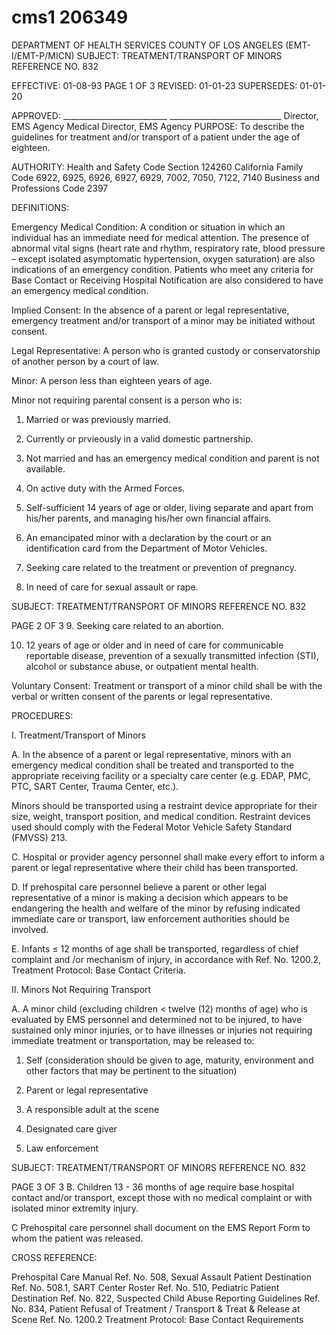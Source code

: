 # cms1 206349

DEPARTMENT OF HEALTH SERVICES 
COUNTY OF LOS ANGELES 
(EMT-I/EMT-P/MICN) 
SUBJECT: TREATMENT/TRANSPORT OF MINORS REFERENCE NO. 832 
 
EFFECTIVE: 01-08-93 PAGE 1 OF 3 
REVISED: 01-01-23 
SUPERSEDES: 01-01-20 
 
 
APPROVED: __________________________ ____________________________ 
       Director, EMS Agency     Medical Director, EMS Agency 
PURPOSE: To describe the guidelines for treatment and/or transport of a patient under the 
age of eighteen. 
 
AUTHORITY: Health and Safety Code Section 124260 
 California Family Code 6922, 6925, 6926, 6927, 6929, 7002, 7050, 7122, 7140 
 Business and Professions Code 2397 
 
DEFINITIONS: 
 
Emergency Medical Condition: A condition or situation in which an individual has an 
immediate need for medical attention. The presence of abnormal vital signs (heart rate and 
rhythm, respiratory rate, blood pressure – except isolated asymptomatic hypertension, oxygen 
saturation) are also indications of an emergency condition. Patients who meet any criteria for 
Base Contact or Receiving Hospital Notification are also considered to have an emergency 
medical condition. 
 
Implied Consent: In the absence of a parent or legal representative, emergency treatment 
and/or transport of a minor may be initiated without consent. 
 
Legal Representative: A person who is granted custody or conservatorship of another person 
by a court of law. 
 
Minor: A person less than eighteen years of age. 
 
Minor not requiring parental consent is a person who is: 
 
1. Married or was previously married. 
 
2. Currently or prvieously in a valid domestic partnership. 
 
3. Not married and has an emergency medical condition and parent is not available. 
 
4. On active duty with the Armed Forces. 
 
5. Self-sufficient 14 years of age or older, living separate and apart from his/her 
parents, and managing his/her own financial affairs. 
 
6. An emancipated minor with a declaration by the court or an identification card 
from the Department of Motor Vehicles. 
 
7. Seeking care related to the treatment or prevention of pregnancy. 
 
8. In need of care for sexual assault or rape. 
 

SUBJECT: TREATMENT/TRANSPORT OF MINORS REFERENCE NO. 832 
 
 
 
 PAGE 2 OF 3 
9. Seeking care related to an abortion. 
 
10. 12 years of age or older and in need of care for communicable reportable 
disease, prevention of a sexually transmitted infection (STI), alcohol or substance 
abuse, or outpatient mental health. 
 
Voluntary Consent: Treatment or transport of a minor child shall be with the verbal or written 
consent of the parents or legal representative. 
 
PROCEDURES: 
 
I. Treatment/Transport of Minors 
 
A. In the absence of a parent or legal representative, minors with an emergency 
medical condition shall be treated and transported to the appropriate receiving 
facility or a specialty care center (e.g. EDAP, PMC, PTC, SART Center, Trauma 
Center, etc.). 
 
Minors should be transported using a restraint device appropriate for their size, 
weight, transport position, and medical condition.  Restraint devices used should 
comply with the Federal Motor Vehicle Safety Standard (FMVSS) 213. 
 
C. Hospital or provider agency personnel shall make every effort to inform a parent 
or legal representative where their child has been transported. 
 
D. If prehospital care personnel believe a parent or other legal representative of a 
minor is making a decision which appears to be endangering the health and 
welfare of the minor by refusing indicated immediate care or transport, law 
enforcement authorities should be involved. 
 
E. Infants ≤ 12 months of age shall be transported, regardless of chief complaint 
and /or mechanism of injury, in accordance with Ref. No. 1200.2, Treatment 
Protocol: Base Contact Criteria. 
 
II. Minors Not Requiring Transport 
 
A. A minor child (excluding children < twelve (12) months of age) who is evaluated 
by EMS personnel and determined not to be injured, to have sustained only 
minor injuries, or to have illnesses or injuries not requiring immediate treatment 
or transportation, may be released to: 
 
1. Self (consideration should be given to age, maturity, environment and 
other factors that may be pertinent to the situation) 
 
2. Parent or legal representative 
 
3. A responsible adult at the scene 
 
4. Designated care giver 
 
5. Law enforcement 
 

SUBJECT: TREATMENT/TRANSPORT OF MINORS REFERENCE NO. 832 
 
 
 
 PAGE 3 OF 3 
B. Children 13 - 36 months of age require base hospital contact and/or transport, 
except those with no medical complaint or with isolated minor extremity injury. 
 
C Prehospital care personnel shall document on the EMS Report Form to whom 
the patient was released. 
 
CROSS REFERENCE: 
 
Prehospital Care Manual 
Ref. No. 508, Sexual Assault Patient Destination 
Ref. No. 508.1, SART Center Roster 
Ref. No. 510, Pediatric Patient Destination 
Ref. No. 822, Suspected Child Abuse Reporting Guidelines 
Ref. No. 834, Patient Refusal of Treatment / Transport & Treat & Release at Scene 
Ref. No. 1200.2 Treatment Protocol: Base Contact Requirements
